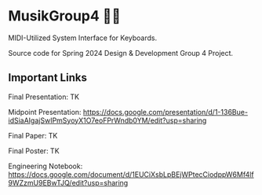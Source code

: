 # MusikGroup4 🎹🎶

MIDI-Utilized System Interface for Keyboards.

Source code for Spring 2024 Design & Development Group 4 Project.

## Important Links

Final Presentation: TK

Midpoint Presentation: https://docs.google.com/presentation/d/1-136Bue-idSiaAIgajSwIPmSyoyX1O7eoFPrWndb0YM/edit?usp=sharing

Final Paper: TK

Final Poster: TK

Engineering Notebook: https://docs.google.com/document/d/1EUCiXsbLpBEjWPtecCiodppW6Mf4lf9WZzmU9EBwTJQ/edit?usp=sharing